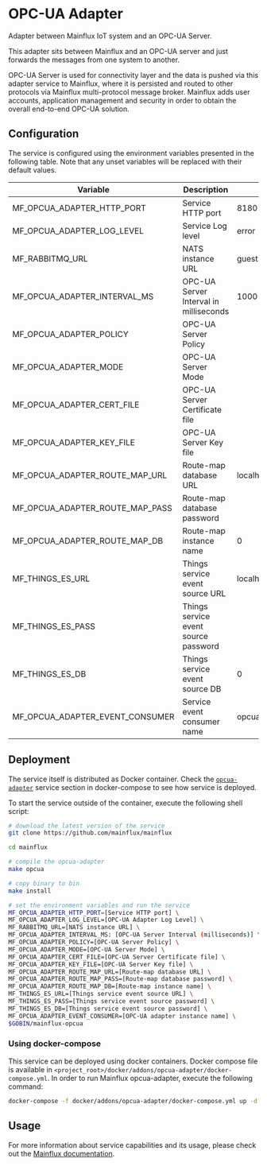 # OPC-UA Adapter
Adapter between Mainflux IoT system and an OPC-UA Server.

This adapter sits between Mainflux and an OPC-UA server and just forwards the messages from one system to another.

OPC-UA Server is used for connectivity layer and the data is pushed via this adapter service to Mainflux, where it is persisted and routed to other protocols via Mainflux multi-protocol message broker. Mainflux adds user accounts, application management and security in order to obtain the overall end-to-end OPC-UA solution.

## Configuration

The service is configured using the environment variables presented in the
following table. Note that any unset variables will be replaced with their
default values.

| Variable                         | Description                            | Default                    |
|----------------------------------|----------------------------------------|----------------------------|
| MF_OPCUA_ADAPTER_HTTP_PORT       | Service HTTP port                      | 8180                       |
| MF_OPCUA_ADAPTER_LOG_LEVEL       | Service Log level                      | error                      |
| MF_RABBITMQ_URL                      | NATS instance URL                      | guest:guest@localhost:5672/      |
| MF_OPCUA_ADAPTER_INTERVAL_MS     | OPC-UA Server Interval in milliseconds | 1000                       |
| MF_OPCUA_ADAPTER_POLICY          | OPC-UA Server Policy                   |                            |
| MF_OPCUA_ADAPTER_MODE            | OPC-UA Server Mode                     |                            |
| MF_OPCUA_ADAPTER_CERT_FILE       | OPC-UA Server Certificate file         |                            |
| MF_OPCUA_ADAPTER_KEY_FILE        | OPC-UA Server Key file                 |                            |
| MF_OPCUA_ADAPTER_ROUTE_MAP_URL   | Route-map database URL                 | localhost:6379             |
| MF_OPCUA_ADAPTER_ROUTE_MAP_PASS  | Route-map database password            |                            |
| MF_OPCUA_ADAPTER_ROUTE_MAP_DB    | Route-map instance name                | 0                          |
| MF_THINGS_ES_URL                 | Things service event source URL        | localhost:6379             |
| MF_THINGS_ES_PASS                | Things service event source password   |                            |
| MF_THINGS_ES_DB                  | Things service event source DB         | 0                          |
| MF_OPCUA_ADAPTER_EVENT_CONSUMER  | Service event consumer name            | opcua                      |

## Deployment

The service itself is distributed as Docker container. Check the [`opcua-adapter`](https://github.com/mainflux/mainflux/blob/master/docker/addons/opcua-adapter/docker-compose.yml#L29-L53) service section in 
docker-compose to see how service is deployed.

To start the service outside of the container, execute the following shell script:

```bash
# download the latest version of the service
git clone https://github.com/mainflux/mainflux

cd mainflux

# compile the opcua-adapter
make opcua

# copy binary to bin
make install

# set the environment variables and run the service
MF_OPCUA_ADAPTER_HTTP_PORT=[Service HTTP port] \
MF_OPCUA_ADAPTER_LOG_LEVEL=[OPC-UA Adapter Log Level] \
MF_RABBITMQ_URL=[NATS instance URL] \
MF_OPCUA_ADAPTER_INTERVAL_MS: [OPC-UA Server Interval (milliseconds)] \
MF_OPCUA_ADAPTER_POLICY=[OPC-UA Server Policy] \
MF_OPCUA_ADAPTER_MODE=[OPC-UA Server Mode] \
MF_OPCUA_ADAPTER_CERT_FILE=[OPC-UA Server Certificate file] \
MF_OPCUA_ADAPTER_KEY_FILE=[OPC-UA Server Key file] \
MF_OPCUA_ADAPTER_ROUTE_MAP_URL=[Route-map database URL] \
MF_OPCUA_ADAPTER_ROUTE_MAP_PASS=[Route-map database password] \
MF_OPCUA_ADAPTER_ROUTE_MAP_DB=[Route-map instance name] \
MF_THINGS_ES_URL=[Things service event source URL] \
MF_THINGS_ES_PASS=[Things service event source password] \
MF_THINGS_ES_DB=[Things service event source password] \
MF_OPCUA_ADAPTER_EVENT_CONSUMER=[OPC-UA adapter instance name] \
$GOBIN/mainflux-opcua
```

### Using docker-compose

This service can be deployed using docker containers.
Docker compose file is available in `<project_root>/docker/addons/opcua-adapter/docker-compose.yml`. In order to run Mainflux opcua-adapter, execute the following command:

```bash
docker-compose -f docker/addons/opcua-adapter/docker-compose.yml up -d
```

## Usage

For more information about service capabilities and its usage, please check out
the [Mainflux documentation](https://docs.mainflux.io/opcua).
